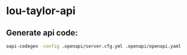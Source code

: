 # lou-taylor-api

## Generate api code:

```sh
oapi-codegen -config .openapi/server.cfg.yml .openapi/openapi.yaml
```
